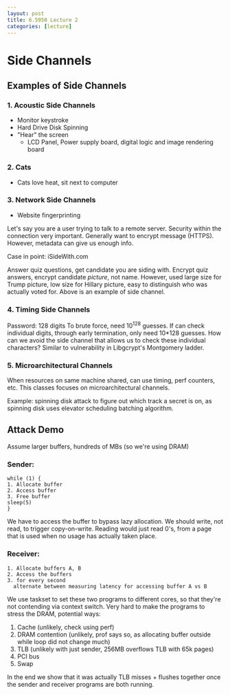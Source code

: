 ```yaml
---
layout: post
title: 6.5950 Lecture 2
categories: [lecture]
---
```

# Side Channels
## Examples of Side Channels
### 1. Acoustic Side Channels
- Monitor keystroke
- Hard Drive Disk Spinning
- "Hear" the screen
  - LCD Panel, Power supply board,  digital logic and image rendering board

### 2. Cats
- Cats love heat, sit next to computer

### 3. Network Side Channels
- Website fingerprinting

Let's say you are a user trying to talk to a remote server. Security within the connection very important. 
Generally want to encrypt message (HTTPS). However, metadata can give us enough info.

Case in point: iSideWith.com

Answer quiz questions, get candidate you are siding with.
Encrypt quiz answers, encrypt candidate *picture*, not name.
However, used large size for Trump picture, low size for Hillary picture, easy to distinguish who was actually voted for.
Above is an example of side channel.

### 4. Timing Side Channels

Password: 128 digits
To brute force, need 10<sup>128</sup> guesses.
If can check individual digits, through early termination, only need 10*128 guesses.
How can we avoid the side channel that allows us to check these individual characters?
Similar to vulnerability in Libgcrypt's Montgomery ladder.

### 5. Microarchitectural Channels

When resources on same machine shared, can use timing, perf counters, etc.
This classes focuses on microarchitectural channels.

Example: spinning disk attack to figure out which track a secret is on, as spinning disk uses elevator scheduling batching algorithm.

## Attack Demo

Assume larger buffers, hundreds of MBs (so we're using DRAM)

### Sender:
```
while (1) {
1. Allocate buffer
2. Access buffer
3. Free buffer
sleep(5)
}
```
We have to access the buffer to bypass lazy allocation.
We should write, not read, to trigger copy-on-write.
Reading would just read 0's, from a page that is used when no usage has actually taken place.

### Receiver:
```
1. Allocate buffers A, B
2. Access the buffers
3. for every second
  alternate between measuring latency for accessing buffer A vs B
```

We use taskset to set these two programs to different cores, so that they're not contending via context switch.
Very hard to make the programs to stress the DRAM, potential ways:
1. Cache (unlikely, check using perf)
2. DRAM contention (unlikely, prof says so, as allocating buffer outside while loop did not change much)
3. TLB (unlikely with just sender, 256MB overflows TLB with 65k pages)
4. PCI bus
5. Swap

In the end we show that it was actually TLB misses + flushes together once the sender and receiver programs are both running.
